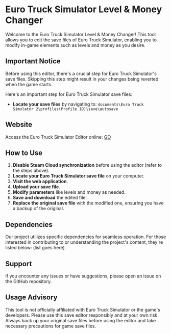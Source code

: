 # Euro Truck Simulator Level & Money Changer

Welcome to the Euro Truck Simulator Level & Money Changer! This tool allows you to edit the save files of Euro Truck Simulator, enabling you to modify in-game elements such as levels and money as you desire.

## Important Notice
Before using this editor, there's a crucial step for Euro Truck Simulator's save files. Skipping this step might result in your changes being reverted when the game starts.

Here's an important step for Euro Truck Simulator save files:

- **Locate your save files** by navigating to: `documents\Euro Truck Simulator 2\profiles(Profile ID)\save\autosave`
## Website
Access the Euro Truck Simulator Editor online: [GO](https://emirardaonal.github.io/Euro-Truck-Simulator-Cheat/)

## How to Use
1. **Disable Steam Cloud synchronization** before using the editor (refer to the steps above).
2. **Locate your Euro Truck Simulator save file** on your computer.
3. **Visit the web application**.
4. **Upload your save file**.
5. **Modify parameters** like levels and money as needed.
6. **Save and download** the edited file.
7. **Replace the original save file** with the modified one, ensuring you have a backup of the original.

## Dependencies
Our project utilizes specific dependencies for seamless operation. For those interested in contributing to or understanding the project's content, they're listed below: (list goes here)

## Support
If you encounter any issues or have suggestions, please open an issue on the GitHub repository.

## Usage Advisory
This tool is not officially affiliated with Euro Truck Simulator or the game's developers. Please use this save editor responsibly and at your own risk. Always back up your original save files before using the editor and take necessary precautions for game save files.
